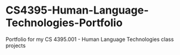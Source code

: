 # CS4395-Human-Language-Technologies-Portfolio
Portfolio for my CS 4395.001 - Human Language Technologies class projects
